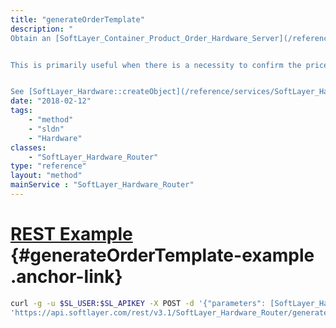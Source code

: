 ```yaml
---
title: "generateOrderTemplate"
description: "
Obtain an [SoftLayer_Container_Product_Order_Hardware_Server](/reference/datatypes/SoftLayer_Container_Product_Order_Hardware_Server) that can be sent to [SoftLayer_Product_Order::verifyOrder](/reference/services/SoftLayer_Product_Order/verifyOrder) or [SoftLayer_Product_Order::placeOrder](/reference/services/SoftLayer_Product_Order/placeOrder). 


This is primarily useful when there is a necessity to confirm the price which will be charged for an order. 


See [SoftLayer_Hardware::createObject](/reference/services/SoftLayer_Hardware/createObject) for specifics on the requirements of the template object parameter. "
date: "2018-02-12"
tags:
    - "method"
    - "sldn"
    - "Hardware"
classes:
    - "SoftLayer_Hardware_Router"
type: "reference"
layout: "method"
mainService : "SoftLayer_Hardware_Router"
---
```


# [REST Example](#generateOrderTemplate-example) <a href="/article/rest/"><i class="fas fa-question"></i></a> {#generateOrderTemplate-example .anchor-link} 
```bash
curl -g -u $SL_USER:$SL_APIKEY -X POST -d '{"parameters": [SoftLayer_Hardware]}' \
'https://api.softlayer.com/rest/v3.1/SoftLayer_Hardware_Router/generateOrderTemplate'
```
